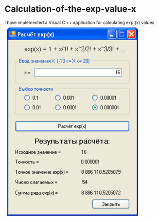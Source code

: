 # Calculation-of-the-exp-value-x
I have implemented a Visual C ++ application for calculating exp (x) values
<img src="https://github.com/micalman-bit/Calculation-of-the-exp-value-x/blob/main/Screenshots/exp.png?raw=true" width="450">
